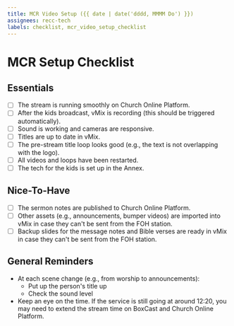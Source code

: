 ```yaml
---
title: MCR Video Setup ({{ date | date('dddd, MMMM Do') }})
assignees: recc-tech
labels: checklist, mcr_video_setup_checklist
---
```


# MCR Setup Checklist

## Essentials

- [ ] The stream is running smoothly on Church Online Platform.
- [ ] After the kids broadcast, vMix is recording (this should be triggered automatically).
- [ ] Sound is working and cameras are responsive.
- [ ] Titles are up to date in vMix.
- [ ] The pre-stream title loop looks good (e.g., the text is not overlapping with the logo).
- [ ] All videos and loops have been restarted.
- [ ] The tech for the kids is set up in the Annex.

## Nice-To-Have

- [ ] The sermon notes are published to Church Online Platform.
- [ ] Other assets (e.g., announcements, bumper videos) are imported into vMix in case they can't be sent from the FOH station.
- [ ] Backup slides for the message notes and Bible verses are ready in vMix in case they can't be sent from the FOH station.

## General Reminders

- At each scene change (e.g., from worship to announcements):
    - Put up the person's title up
    - Check the sound level
- Keep an eye on the time. If the service is still going at around 12:20, you may need to extend the stream time on BoxCast and Church Online Platform.
